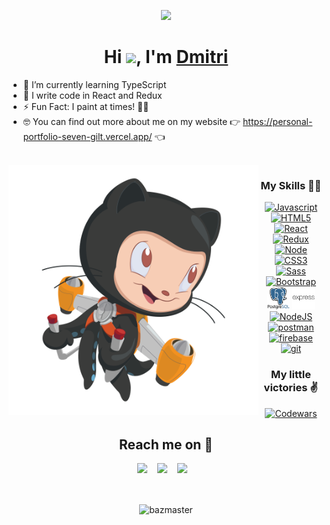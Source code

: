 
<p align="center"> 
    <img src="https://capsule-render.vercel.app/api?type=waving&color=gradient&height=256&section=header&text=Hello%20World!&fontSize=75&animation=fadeIn&fontAlignY=38&desc=Welcome%20to%20my%20GitHub%20profile!%20Put%20stars,%20fork%20and%20add%20me%20in%20friends!&descAlignY=51&descAlign=62" />
</p>


<!-- <img src="https://capsule-render.vercel.app/api?type=waving&color=gradient&height=200"/> -->



<h1 align="center">Hi <img src="https://media.giphy.com/media/w1OBpBd7kJqHrJnJ13/giphy.gif" width="40px"/>, I'm <a href="https://www.linkedin.com/in/dmitriy-yuzefovich/">Dmitri</a></h1>



- 🔭 I’m currently learning TypeScript
- 🌱 I write code in React and Redux
- ⚡ Fun Fact: I paint at times! 👨‍🎨
- 🤓 You can find out more about me on my website 👉 https://personal-portfolio-seven-gilt.vercel.app/ 👈

<br/>
 
<img align="left" alt="PNG" src="https://github.com/YZDmitriy/YZDmitriy/blob/main/cat.png" width="400" height="400" />


<h3 align="center"> My Skills 👨‍💻</h3>
<p align="center">
<a href="https://developer.mozilla.org/en-US/docs/Web/JavaScript" target="_blank" rel="noreferrer"><img src="https://raw.githubusercontent.com/danielcranney/readme-generator/main/public/icons/skills/javascript-colored.svg" width="36" height="36" alt="Javascript" /></a>
<a href="https://developer.mozilla.org/en-US/docs/Glossary/HTML5" target="_blank" rel="noreferrer"><img src="https://raw.githubusercontent.com/danielcranney/readme-generator/main/public/icons/skills/html5-colored.svg" width="36" height="36" alt="HTML5" /></a>
<a href="https://reactjs.org/" target="_blank" rel="noreferrer"><img src="https://raw.githubusercontent.com/danielcranney/readme-generator/main/public/icons/skills/react-colored.svg" width="36" height="36" alt="React" /></a>
<a href="https://redux.js.org/" target="_blank" rel="noreferrer"><img src="https://img.icons8.com/color/48/000000/redux.png" width="36" height="36" alt="Redux" /></a>
<a href="https://nodejs.org/en/" target="_blank" rel="noreferrer"><img src="https://img.icons8.com/color/48/000000/nodejs.png" width="36" height="36" alt="Node" /></a>
<a href="https://www.w3.org/TR/CSS/#css" target="_blank" rel="noreferrer"><img src="https://raw.githubusercontent.com/danielcranney/readme-generator/main/public/icons/skills/css3-colored.svg" width="36" height="36" alt="CSS3" /></a>
<a href="https://sass-lang.com/" target="_blank" rel="noreferrer"><img src="https://raw.githubusercontent.com/danielcranney/readme-generator/main/public/icons/skills/sass-colored.svg" width="36" height="36" alt="Sass" /></a>
<a href="https://getbootstrap.com/" target="_blank" rel="noreferrer"><img src="https://raw.githubusercontent.com/danielcranney/readme-generator/main/public/icons/skills/bootstrap-colored.svg" width="36" height="36" alt="Bootstrap" /></a>
<a href="https://www.postgresql.org" title="PostgreSQL"><img src="https://raw.githubusercontent.com/devicons/devicon/master/icons/postgresql/postgresql-original-wordmark.svg" alt="postgresql" width="36" height="36"/></a>
 <a href="https://expressjs.com" title="ExpressJS"><img src="https://raw.githubusercontent.com/devicons/devicon/master/icons/express/express-original-wordmark.svg" alt="express" width="36" height="36"/></a>
<a href="https://nodejs.org/en/" target="_blank" rel="noreferrer"><img src="https://raw.githubusercontent.com/danielcranney/readme-generator/main/public/icons/skills/nodejs-colored.svg" width="36" height="36" alt="NodeJS" /></a>
 <a href="https://postman.com" target="_blank"> <img src="https://www.vectorlogo.zone/logos/getpostman/getpostman-icon.svg" alt="postman" width="36" height="36"/> </a> 
  <a href="https://firebase.google.com/" target="_blank"> <img src="https://img.icons8.com/color/48/000000/firebase.png" alt="firebase" width="36" height="36"/> </a> 
<a href="https://git-scm.com/" target="_blank" rel="noreferrer"> <img src="https://www.vectorlogo.zone/logos/git-scm/git-scm-icon.svg" alt="git" width="36" height="36"/> </a>
</p>


<h3 align="center">My little victories ✌️</h3>

<div align="center">
  
[![Codewars](https://www.codewars.com/users/dmitri_yz/badges/large)](https://www.codewars.com/users/dmitri_yz)
  
  </div>
 
<h2 align="center">Reach me on 💬</h2>
<p align="center" align='right'>
  <a target="_blank" href="mailto:dyuzef@gmail.com"><img
    src="https://img.shields.io/badge/Gmail-20232A?style=for-the-badge&logo=gmail"/></a>&nbsp;&nbsp;&nbsp;
  <a target="_blank" href="https://t.me/dmitri_yz"><img
    src="https://img.shields.io/badge/Telegram-20232A?style=for-the-badge&logo=telegram"/></a>&nbsp;&nbsp;&nbsp;
<a href="https://www.linkedin.com/in/dmitriy-yuzefovich/" target="_blank" rel="noreferrer"><img
src="https://img.shields.io/badge/LinkedIn-20232A?style=for-the-badge&logo=LinkedIn" /></a>&nbsp;&nbsp;&nbsp;
</p>
<br/>
<p align="center">
 <img align="center" src="https://capsule-render.vercel.app/api?type=soft&color=gradient&text=You%20can%20see%20my%20projects%20in%20pinned%20repositories!&fontSize=36&animation=twinkling" alt="bazmaster" />
</p>

<!-- <img src="https://raw.githubusercontent.com/trinib/trinib/main/.images/footer.svg" width="100%" qqqq> -->

